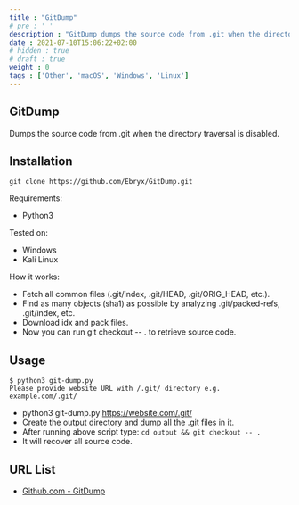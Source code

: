 ```yaml
---
title : "GitDump"
# pre : ' '
description : "GitDump dumps the source code from .git when the directory traversal is disabled."
date : 2021-07-10T15:06:22+02:00
# hidden : true
# draft : true
weight : 0
tags : ['Other', 'macOS', 'Windows', 'Linux']
---
```


## GitDump

Dumps the source code from .git when the directory traversal is disabled.

## Installation

```plain
git clone https://github.com/Ebryx/GitDump.git
```

Requirements:

* Python3

Tested on:

* Windows
* Kali Linux

How it works:

* Fetch all common files (.git/index, .git/HEAD, .git/ORIG_HEAD, etc.).
* Find as many objects (sha1) as possible by analyzing .git/packed-refs, .git/index, etc.
* Download idx and pack files.
* Now you can run git checkout -- . to retrieve source code.

## Usage

```plain
$ python3 git-dump.py   
Please provide website URL with /.git/ directory e.g. example.com/.git/
```

* python3 git-dump.py <https://website.com/.git/>
* Create the output directory and dump all the .git files in it.
* After running above script type: `cd output && git checkout -- .`
* It will recover all source code.

## URL List

* [Github.com - GitDump](https://github.com/Ebryx/GitDump)
